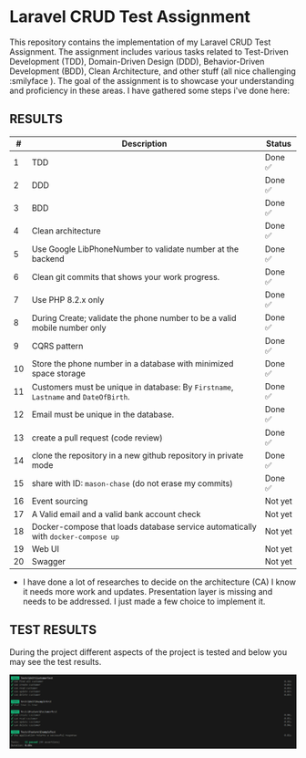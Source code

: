 # Laravel CRUD Test Assignment
This repository contains the implementation of my Laravel CRUD Test Assignment. The assignment includes various tasks related to Test-Driven Development (TDD), Domain-Driven Design (DDD), Behavior-Driven Development (BDD), Clean Architecture, and other stuff (all nice challenging :smilyface ). The goal of the assignment is to showcase your understanding and proficiency in these areas. 
I have gathered some steps i've done here:


## RESULTS
| # 	| Description                                      	| Status 	|
|---	|--------------------------------------------------	|--------	|
| 1 	| TDD                                              	| Done ✅ 	|
| 2 	| DDD                                              	| Done ✅ 	|
| 3 	| BDD                                              	| Done ✅ 	|
| 4 	| Clean architecture                               	| Done ✅ 	|
| 5 	| Use Google LibPhoneNumber to validate number at the backend | Done ✅ 	|
| 6 	| Clean git commits that shows your work progress. 	| Done ✅ 	|
| 7 	| Use PHP 8.2.x only                               	| Done ✅ 	|
| 8 	| During Create; validate the phone number to be a valid mobile number only                       	| Done ✅ 	|
| 9 	|CQRS pattern                   	| Done ✅ |
| 10 	| Store the phone number in a database with minimized space storage                               	| Done ✅ 	|
| 11 	| Customers must be unique in database: By ```Firstname```, ```Lastname``` and ```DateOfBirth```. 	| Done ✅ 	|
| 12 	| Email must be unique in the database.                                                           	| Done ✅ 	|
| 13 	| create a pull request (code review)                             	| Done ✅ 	|
| 14 	| clone the repository in a new github repository in private mode 	| Done ✅     	|
| 15 	| share with ID: ```mason-chase``` (do not erase my commits)               	| Done ✅     	|
| 16 	| Event sourcing                     	| Not yet 	|
| 17 	| A Valid email and a valid bank account check       	| Not yet 	|
| 18 	| Docker-compose that loads database service automatically with ```docker-compose up``` 	|   Not yet 	|
| 19 	| Web UI      	| Not yet 	|
| 20 	| Swagger     	| Not yet 	|
 

* I have done a lot of researches to decide on the architecture (CA) I know it needs more work and updates. Presentation layer is missing and needs to be addressed. I just made a few choice to implement it.


## TEST RESULTS
During the project different aspects of the project is tested and below you may see the test results.

![](./docs/test-results.png)

